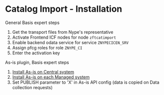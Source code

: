 # Catalog Import - Installation

General Basis expert steps

1. Get the transport files from Nype's representative
2. Activate Frontend ICF nodes for node `zftcatimport`
3. Enable backend odata service for service `ZNYPECICEN_SRV`
4. Assign pfcg roles for role `ZNYPE_CI`
5. Enter the activation key


As-is plugin, Basis expert steps

1. [Install As-is on Central system](../../core/SPS03/main.md)
2. [Install As-is on each Managed system](../../asis/FPS01/main.md) 
3. Set PUBLISH parameter to 'X' in As-is API config (data is copied on Data collection requests)
